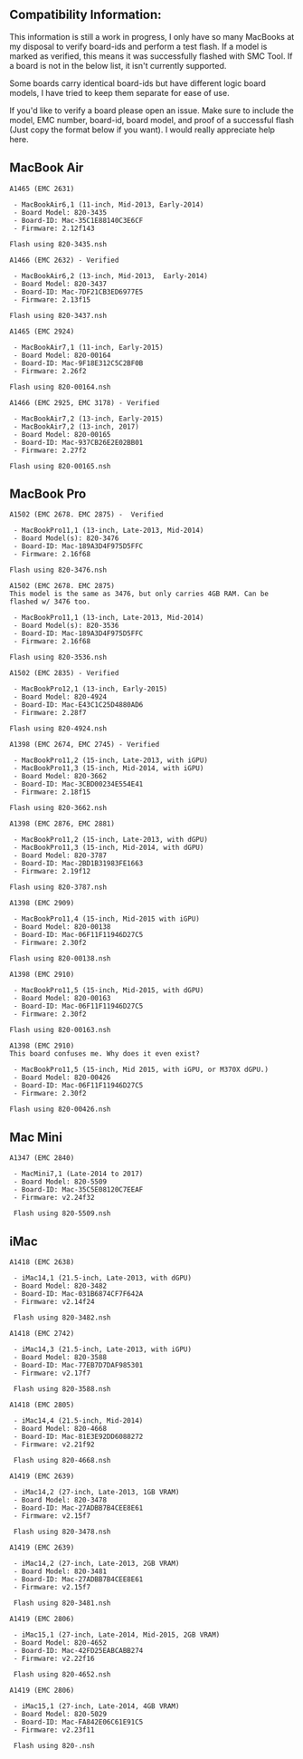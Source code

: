 **Compatibility Information:**
-
This information is still a work in progress, I only have so many MacBooks at my disposal to verify board-ids and perform a test flash. If a model is marked as verified, this means it was successfully flashed with SMC Tool. If a board is not in the below list, it isn't currently supported.

Some boards carry identical board-ids but have different logic board models, I have tried to keep them separate for ease of use.

If you'd like to verify a board please open an issue. Make sure to include the model, EMC number, board-id, board model, and proof of a successful flash (Just copy the format below if you want). I would really appreciate help here.

**MacBook Air**
-
```
A1465 (EMC 2631)

 - MacBookAir6,1 (11-inch, Mid-2013, Early-2014)
 - Board Model: 820-3435
 - Board-ID: Mac-35C1E88140C3E6CF
 - Firmware: 2.12f143

Flash using 820-3435.nsh
```

```
A1466 (EMC 2632) - Verified

 - MacBookAir6,2 (13-inch, Mid-2013,  Early-2014)
 - Board Model: 820-3437
 - Board-ID: Mac-7DF21CB3ED6977E5
 - Firmware: 2.13f15

Flash using 820-3437.nsh
```

```
A1465 (EMC 2924)

 - MacBookAir7,1 (11-inch, Early-2015)
 - Board Model: 820-00164
 - Board-ID: Mac-9F18E312C5C2BF0B
 - Firmware: 2.26f2

Flash using 820-00164.nsh
```

```
A1466 (EMC 2925, EMC 3178) - Verified

 - MacBookAir7,2 (13-inch, Early-2015)
 - MacBookAir7,2 (13-inch, 2017)
 - Board Model: 820-00165
 - Board-ID: Mac-937CB26E2E02BB01
 - Firmware: 2.27f2

Flash using 820-00165.nsh
```
**MacBook Pro**
-
```
A1502 (EMC 2678. EMC 2875) -  Verified

 - MacBookPro11,1 (13-inch, Late-2013, Mid-2014)
 - Board Model(s): 820-3476
 - Board-ID: Mac-189A3D4F975D5FFC
 - Firmware: 2.16f68

Flash using 820-3476.nsh
```

```
A1502 (EMC 2678. EMC 2875)
This model is the same as 3476, but only carries 4GB RAM. Can be flashed w/ 3476 too.

 - MacBookPro11,1 (13-inch, Late-2013, Mid-2014)
 - Board Model(s): 820-3536
 - Board-ID: Mac-189A3D4F975D5FFC
 - Firmware: 2.16f68

Flash using 820-3536.nsh
```

```
A1502 (EMC 2835) - Verified

 - MacBookPro12,1 (13-inch, Early-2015)
 - Board Model: 820-4924 
 - Board-ID: Mac-E43C1C25D4880AD6
 - Firmware: 2.28f7

Flash using 820-4924.nsh
```

```
A1398 (EMC 2674, EMC 2745) - Verified

 - MacBookPro11,2 (15-inch, Late-2013, with iGPU)
 - MacBookPro11,3 (15-inch, Mid-2014, with iGPU)
 - Board Model: 820-3662
 - Board-ID: Mac-3CBD00234E554E41
 - Firmware: 2.18f15

Flash using 820-3662.nsh
```

```
A1398 (EMC 2876, EMC 2881)

 - MacBookPro11,2 (15-inch, Late-2013, with dGPU)
 - MacBookPro11,3 (15-inch, Mid-2014, with dGPU)
 - Board Model: 820-3787
 - Board-ID: Mac-2BD1B31983FE1663
 - Firmware: 2.19f12

Flash using 820-3787.nsh
```

```
A1398 (EMC 2909)

 - MacBookPro11,4 (15-inch, Mid-2015 with iGPU)
 - Board Model: 820-00138
 - Board-ID: Mac-06F11F11946D27C5
 - Firmware: 2.30f2

Flash using 820-00138.nsh
```

```
A1398 (EMC 2910)

 - MacBookPro11,5 (15-inch, Mid-2015, with dGPU)
 - Board Model: 820-00163
 - Board-ID: Mac-06F11F11946D27C5
 - Firmware: 2.30f2

Flash using 820-00163.nsh
```

```
A1398 (EMC 2910)
This board confuses me. Why does it even exist?

 - MacBookPro11,5 (15-inch, Mid 2015, with iGPU, or M370X dGPU.)
 - Board Model: 820-00426
 - Board-ID: Mac-06F11F11946D27C5
 - Firmware: 2.30f2

Flash using 820-00426.nsh
```
**Mac Mini**
-
```
A1347 (EMC 2840)

 - MacMini7,1 (Late-2014 to 2017)
 - Board Model: 820-5509
 - Board-ID: Mac-35C5E08120C7EEAF
 - Firmware: v2.24f32
 
 Flash using 820-5509.nsh
```
**iMac**
-
```
A1418 (EMC 2638)

 - iMac14,1 (21.5-inch, Late-2013, with dGPU)
 - Board Model: 820-3482
 - Board-ID: Mac-031B6874CF7F642A
 - Firmware: v2.14f24
 
 Flash using 820-3482.nsh
```

```
A1418 (EMC 2742)

 - iMac14,3 (21.5-inch, Late-2013, with iGPU)
 - Board Model: 820-3588
 - Board-ID: Mac-77EB7D7DAF985301
 - Firmware: v2.17f7

 Flash using 820-3588.nsh
```

```
A1418 (EMC 2805)

 - iMac14,4 (21.5-inch, Mid-2014)
 - Board Model: 820-4668
 - Board-ID: Mac-81E3E92DD6088272
 - Firmware: v2.21f92

 Flash using 820-4668.nsh
```

```
A1419 (EMC 2639)

 - iMac14,2 (27-inch, Late-2013, 1GB VRAM)
 - Board Model: 820-3478
 - Board-ID: Mac-27ADBB7B4CEE8E61
 - Firmware: v2.15f7
 
 Flash using 820-3478.nsh
```

```
A1419 (EMC 2639)

 - iMac14,2 (27-inch, Late-2013, 2GB VRAM)
 - Board Model: 820-3481
 - Board-ID: Mac-27ADBB7B4CEE8E61
 - Firmware: v2.15f7
 
 Flash using 820-3481.nsh
```

```
A1419 (EMC 2806)

 - iMac15,1 (27-inch, Late-2014, Mid-2015, 2GB VRAM)
 - Board Model: 820-4652
 - Board-ID: Mac-42FD25EABCABB274
 - Firmware: v2.22f16
 
 Flash using 820-4652.nsh
```

```
A1419 (EMC 2806)

 - iMac15,1 (27-inch, Late-2014, 4GB VRAM)
 - Board Model: 820-5029
 - Board-ID: Mac-FA842E06C61E91C5
 - Firmware: v2.23f11
 
 Flash using 820-.nsh
```
